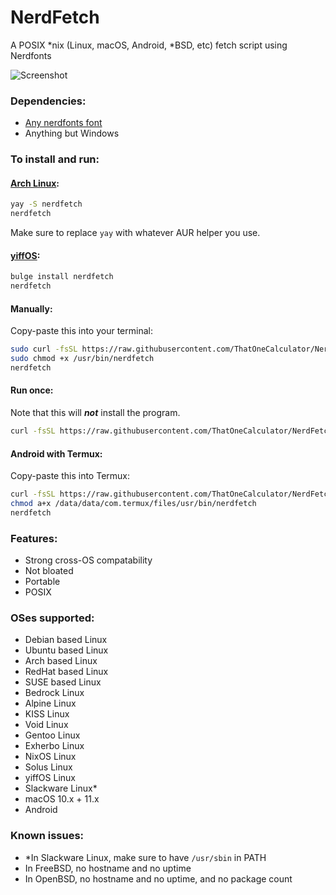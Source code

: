 # NerdFetch
 A POSIX \*nix (Linux, macOS, Android, \*BSD, etc) fetch script using Nerdfonts

<!-- ![Screenshot](https://i.imgur.com/and9kuQ.png) -->
![Screenshot](https://linus-sex.tips/YaceZlOLdx.png)

### Dependencies:

- [Any nerdfonts font](https://www.nerdfonts.com/font-downloads)
- Anything but Windows

### To install and run:

#### [Arch Linux](https://aur.archlinux.org/packages/nerdfetch/):

```sh
yay -S nerdfetch
nerdfetch
```

Make sure to replace `yay` with whatever AUR helper you use. 

#### [yiffOS](https://git.yiffos.gay/Packaging/packages/src/branch/main/nerdfetch):

```sh
bulge install nerdfetch
nerdfetch
```

#### Manually:

Copy-paste this into your terminal:

```sh
sudo curl -fsSL https://raw.githubusercontent.com/ThatOneCalculator/NerdFetch/master/nerdfetch -o /usr/bin/nerdfetch
sudo chmod +x /usr/bin/nerdfetch
nerdfetch
```

#### Run once:

Note that this will ***not*** install the program.
```sh
curl -fsSL https://raw.githubusercontent.com/ThatOneCalculator/NerdFetch/master/nerdfetch | sh
```

#### Android with Termux:

Copy-paste this into Termux:

```sh
curl -fsSL https://raw.githubusercontent.com/ThatOneCalculator/NerdFetch/master/nerdfetch -o /data/data/com.termux/files/usr/bin/nerdfetch
chmod a+x /data/data/com.termux/files/usr/bin/nerdfetch
nerdfetch
```

### Features:
- Strong cross-OS compatability
- Not bloated
- Portable
- POSIX

### OSes supported:
- Debian based Linux
- Ubuntu based Linux
- Arch based Linux
- RedHat based Linux
- SUSE based Linux
- Bedrock Linux
- Alpine Linux
- KISS Linux
- Void Linux
- Gentoo Linux
- Exherbo Linux
- NixOS Linux
- Solus Linux
- yiffOS Linux
- Slackware Linux\*
- macOS 10.x + 11.x
- Android

### Known issues:
- \*In Slackware Linux, make sure to have `/usr/sbin` in PATH
- In FreeBSD, no hostname and no uptime
- In OpenBSD, no hostname and no uptime, and no package count
